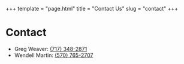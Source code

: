 +++
template = "page.html"
title = "Contact Us"
slug = "contact"
+++

# Contact
  - Greg Weaver: [(717) 348-2871](tel:17173482871)
  - Wendell Martin: [(570) 765-2707](tel:15707652707)
